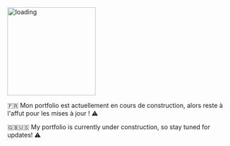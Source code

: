 <img src="https://media.giphy.com/media/Mah9dFWo1WZX0WM62Q/giphy.gif" width="200" alt="loading">

🇫🇷
Mon portfolio est actuellement en cours de construction, alors reste à l'affut pour les mises à jour ! ⚠️

🇬🇧🇺🇸 
My portfolio is currently under construction, so stay tuned for updates! ⚠️
